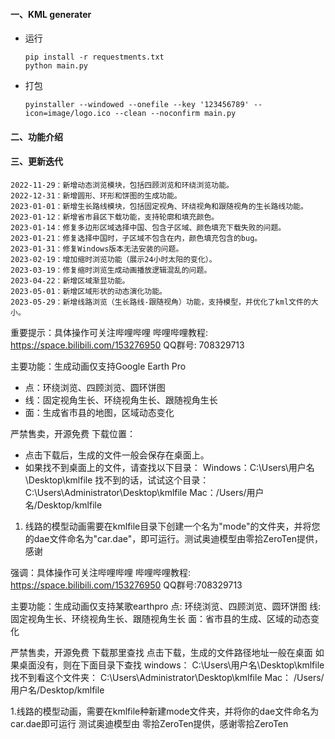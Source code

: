 #### 一、KML generater 

- 运行
    ```
    pip install -r requestments.txt
    python main.py
    ```
- 打包
	```
	pyinstaller --windowed --onefile --key '123456789' --icon=image/logo.ico --clean --noconfirm main.py
	```

#### 二、功能介绍






#### 三、更新迭代

```
2022-11-29：新增动态浏览模块，包括四顾浏览和环绕浏览功能。
2022-12-31：新增圆形、环形和饼图的生成功能。
2023-01-01：新增生长路线模块，包括固定视角、环绕视角和跟随视角的生长路线功能。
2023-01-12：新增省市县区下载功能，支持轮廓和填充颜色。
2023-01-14：修复多边形区域选择中国、包含子区域、颜色填充下载失败的问题。
2023-01-21：修复选择中国时，子区域不包含在内，颜色填充包含的bug。
2023-01-31：修复Windows版本无法安装的问题。
2023-02-19：增加缩时浏览功能（展示24小时太阳的变化）。
2023-03-19：修复缩时浏览生成动画播放逻辑混乱的问题。
2023-04-22：新增区域渐显功能。
2023-05-01：新增区域形状的动态演化功能。
2023-05-29：新增线路浏览（生长路线-跟随视角）功能，支持模型，并优化了kml文件的大小。
```



重要提示：具体操作可关注哔哩哔哩
哔哩哔哩教程: https://space.bilibili.com/153276950
QQ群号: 708329713

主要功能：生成动画仅支持Google Earth Pro
- 点：环绕浏览、四顾浏览、圆环饼图
- 线：固定视角生长、环绕视角生长、跟随视角生长
- 面：生成省市县的地图，区域动态变化

严禁售卖，开源免费
下载位置：
- 点击下载后，生成的文件一般会保存在桌面上。
- 如果找不到桌面上的文件，请查找以下目录：
    Windows：C:\Users\用户名\Desktop\kmlfile
             找不到的话，试试这个目录：C:\Users\Administrator\Desktop\kmlfile
    Mac：/Users/用户名/Desktop/kmlfile

1. 线路的模型动画需要在kmlfile目录下创建一个名为"mode"的文件夹，并将您的dae文件命名为"car.dae"，即可运行。测试奥迪模型由零拾ZeroTen提供，感谢



强调：具体操作可关注哔哩哔哩
哔哩哔哩教程: https://space.bilibili.com/153276950
QQ群号:708329713



主要功能：生成动画仅支持某歌earthpro
	点: 环绕浏览、四顾浏览、圆环饼图
	线: 固定视角生长、环绕视角生长、跟随视角生长
	面：省市县的生成、区域的动态变化


严禁售卖，开源免费 
下载那里查找
	点击下载，生成的文件路径地址一般在桌面
	如果桌面没有，则在下面目录下查找
	windows： C:\Users\用户名\Desktop\kmlfile
                  找不到看这个文件夹： C:\Users\Administrator\Desktop\kmlfile
	Mac：     /Users/用户名/Desktop/kmlfile



1.线路的模型动画，需要在kmlfile种新建mode文件夹，并将你的dae文件命名为car.dae即可运行
  测试奥迪模型由 零拾ZeroTen提供，感谢零拾ZeroTen














